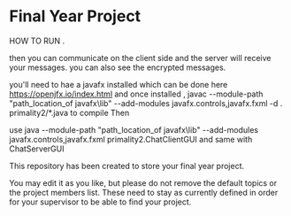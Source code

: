 # Final Year Project


HOW TO RUN .


then you can communicate on the client side and the server will receive your messages. you can also see the encrypted messages.

you'll need to hae a javafx installed which can be done here https://openjfx.io/index.html
and once installed ,
javac --module-path "path_location_of javafx\lib" --add-modules javafx.controls,javafx.fxml -d . primality2/*.java
 to compile Then 
 
 use java --module-path "path_location_of javafx\lib" --add-modules javafx.controls,javafx.fxml primality2.ChatClientGUI
and same with ChatServerGUI



This repository has been created to store your final year project.

You may edit it as you like, but please do not remove the default topics or the project members list. These need to stay as currently defined in order for your supervisor to be able to find your project.
